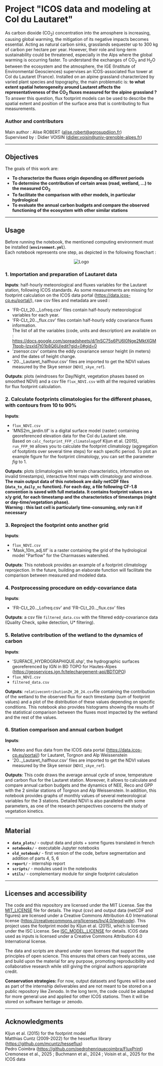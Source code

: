 # Project "ICOS data and modeling at Col du Lautaret"

As carbon dioxide (CO<sub>2</sub>) concentration into the amosphere is increasing, causing global warming, the mitigation of its negative impacts becomes essential. Acting as natural carbon sinks, grasslands sequester up to 300 kg of carbon per hectare per year. However, their role and long-term sustainability could be threatened, especially in the Alps where the global warming is occurring faster. To understand the exchanges of CO<sub>2</sub> and H<sub>2</sub>O between the ecosystem and the atmosphere, the IGE (Institute of Environmental Geosciences) supervises an ICOS-associated flux tower at Col du Lautaret (France). Installed on an alpine grassland characterized by varied plant species and topography, the main problematic is: **to what extent spatial heterogeneity around Lautaret affects the representativeness of the CO<sub>2</sub> fluxes measured for the alpine grassland ?** To answer this question, flux footprint models can be used to describe the spatial extent and position of the surface area that is contributing to flux measurements.

### Author and contributors
Main author : Alise ROBERT (alise.robert@agrosupdijon.fr)  
Supervised by : Didier VOISIN (didier.voisin@univ-grenoble-alpes.fr)

---

## Objectives

The goals of this work are:  
- **To characterize the fluxes origin depending on different periods**  
- **To determine the contribution of certain areas (road, wetland, ...) to the measured CO<sub>2</sub>**  
- **To facilitate the comparison with other models, in particular hydrological**
- **To evaluate the annual carbon budgets and compare the observed functioning of the ecosystem with other similar stations**

---

## Usage 

Before running the notebook, the mentioned computing environment must be installed (**`environment.yml`**).  
Each notebook represents one step, as depicted in the following flowchart :
<p align="center">
    <img src="data_plots/logigramme_code.drawio.png" alt="Logo">
</p>

### 1. Importation and preparation of Lautaret data

**Inputs**: half-hourly meteorological and fluxes variables for the Lautaret station, following ICOS standards. As some measurements are missing for footprint calculation on the ICOS data portal (https://data.icos-cp.eu/portal/), raw csv files and metadata are used :
- 'FR-CLt_20.._Lofreq.csv' files contain half-hourly meteorological variables for each year.   
- 'FR-CLt_20.._flux.csv' files contain half-hourly eddy covariance fluxes information.  
The list of all the variables (code, units and description) are available on : https://docs.google.com/spreadsheets/d/1nSC75s6PU6I0Nge2MktXGMTtqob-Izsxld7t01b8Q6U/edit?gid=0#gid=0  
- 'zsensor.csv' contains the eddy covariance sensor height (in meters) and the dates of height change.  
- '20.._Lautaret_halfhour.csv' files are imported to get the NDVI values measured by the Skye sensor (`NDVI_skye_ref`).
  

**Outputs**: plots (windroses for Day/Night, vegetation phases based on smoothed NDVI) and a csv file `flux_NDVI.csv` with all the required variables for flux footprint calculation.

### 2. Calculate footprints climatologies for the different phases, with contours from 10 to 90%

**Inputs**:  
- `flux_NDVI.csv`  
- 'MNS2m_jardin.tif' is a digital surface model (raster) containing georeferenced elevation data for the Col du Lautaret site.  
Based on `calc_footprint_FFP_climatology`of Kljun et al. (2015), `run_FFP_90` allows you to calculate the footprint climatology (aggregation of footptints over several time steps) for each specific period. To plot an example figure for the footprint climatology, you can set the parameter _fig_ to 1.  

  
**Outputs**: plots (climatologies with terrain characteristics, information on invalid timestamps), interactive html maps with climatology and windrose. **The main output data of this notebook are daily netCDF files (`data_to_daily_nc` function). For each day, a file following CF-1.8 convention is saved with full metadata. It contains footprint values on a x/y grid, for each timestamp and the characteristics of timestamps (night or day-time/vegetation phase).   
Warning : this last cell is particularly time-consuming, only run it if necessary**

### 3. Reproject the footprint onto another grid

**Inputs**:  
- `flux_NDVI.csv`  
-  'Mask_10m_adj.tif' is a raster containing the grid of the hydrological model "Parflow" for the Charmasses watershed.   

  
**Outputs**: This notebook provides an example of a footprint climatology reprojection. In the future, building an elaborate function will facilitate the comparison between measured and modeled data.

### 4. Postprocessing procedure on eddy-covariance data

**Inputs**:  
- 'FR-CLt_20.._Lofreq.csv' and 'FR-CLt_20.._flux.csv' files  

  
**Outputs**: a csv file `filtered_data.csv` with the filtered eddy-covariance data (Quality Check, spike detection, U* filtering).

### 5. Relative contribution of the wetland to the dynamics of carbon

**Inputs**:  
- 'SURFACE_HYDROGRAPHIQUE.shp', the hydrographic surfaces georeferenced by IGN in BD TOPO for Hautes-Alpes (https://geoservices.ign.fr/telechargement-api/BDTOPO)
-  `flux_NDVI.csv`
-  `filtered_data.csv`  

  
**Outputs**: `relativecontributionZH_20_24.csv`file containing the contribution of the wetland to the observed flux for each timestamp (sum of footprint values) and a plot of the distribution of these values depending on specific conditions. This notebook also provides histograms showing the results of the statistical comparison between the fluxes most impacted by the wetland and the rest of the values.

### 6. Station comparison and annual carbon budget

**Inputs**:  
- Meteo and flux data from the ICOS data portal (https://data.icos-cp.eu/portal/) for Lautaret, Torgnon and Alp Weissenstein  
- '20.._Lautaret_halfhour.csv' files are imported to get the NDVI values measured by the Skye sensor (`NDVI_skye_ref`).  
  
**Outputs**: This code draws the average annual cycle of snow, temperature and carbon flux for the Lautaret station. Moreover, it allows to calculate and compare annual carbon budgets and the dynamics of NEE, Reco and GPP with the 2 similar stations of Torgnon and Alp Weissenstein. In addition, this notebook provides graphs of monthly values of several meteorological variables for the 3 stations. Detailed NDVI is also paralleled with some parameters, as one of the research perspectives concerns the study of vegetation kinetics. 

---

## Material

- **`data_plots/`** - output data and plots + some figures translated in french
- **`notebooks/`** - executable Jupyter notebooks
- **`old_notebook/`** - first version of the code, before segmentation and addition of parts 4, 5, 6
- **`report/`** - internship report 
- **`scripts/`** - modules used in the notebooks
- **`utils/`** - complementary module for single footprint calculation

---

## Licenses and accessibility

The code and this repository are licensed under the MIT License. See the [MIT_LICENSE](MIT_LICENSE) file for details.
The input (csv) and output data (netCDF and figures) are licensed under a Creative Commons Attribution 4.0 International license (https://creativecommons.org/licenses/by/4.0/legalcode). 
This project uses the footprint model by Kljun et al. (2015), which is licensed under the ISC License. See [ISC_MODEL_LICENSE](ISC_MODEL_LICENSE) for details. ICOS data used as inputs is licensed under a Creative Commons Attribution 4.0 International license.

The data and scripts are shared under open licenses that support the principles of open science. This ensures that others can freely access, use and build upon the material for any purpose, promoting reproducibility and collaborative research while still giving the original authors appropriate credit.  

**Conservation strategies:** For now, output datasets and figures will be used as part of the internship deliverables and are not meant to be stored on a public repository like Zenodo. In the long term, the code could be adapted for more general use and applied for other ICOS stations. Then it will be stored on software heritage or zenodo.

---

## Acknowledgments

Kljun et al. (2015) for the footprint model  
Matthias Cuntz (2009-2022) for the hesseflux library (https://github.com/mcuntz/hesseflux)  
Pedro Coimbra (https://github.com/pedrohenriquecoimbra/FluxPrint)  
Cremonese et al., 2025 ; Buchmann et al., 2024 ; Voisin et al., 2025 for the ICOS data